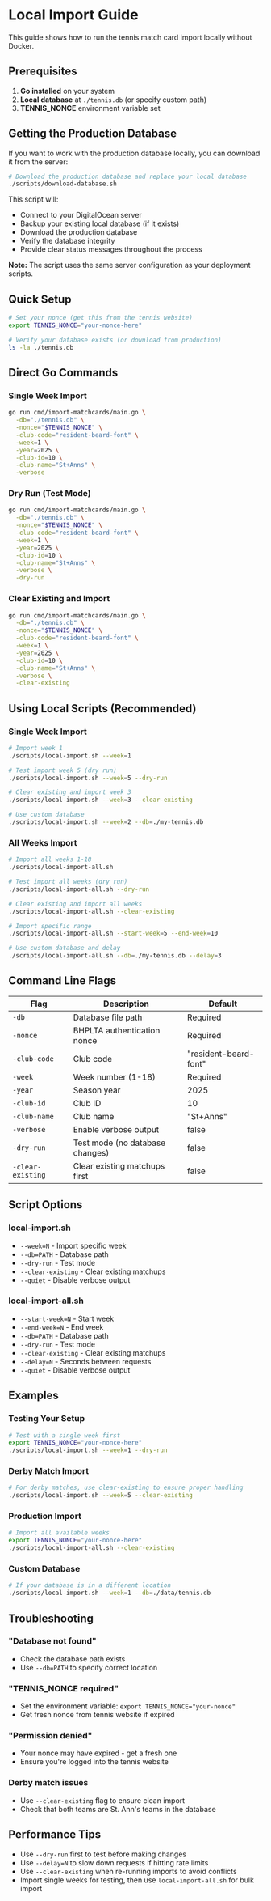 # Local Import Guide

This guide shows how to run the tennis match card import locally without Docker.

## Prerequisites

1. **Go installed** on your system
2. **Local database** at `./tennis.db` (or specify custom path)
3. **TENNIS_NONCE** environment variable set

## Getting the Production Database

If you want to work with the production database locally, you can download it from the server:

```bash
# Download the production database and replace your local database
./scripts/download-database.sh
```

This script will:
- Connect to your DigitalOcean server
- Backup your existing local database (if it exists)
- Download the production database
- Verify the database integrity
- Provide clear status messages throughout the process

**Note:** The script uses the same server configuration as your deployment scripts.

## Quick Setup

```bash
# Set your nonce (get this from the tennis website)
export TENNIS_NONCE="your-nonce-here"

# Verify your database exists (or download from production)
ls -la ./tennis.db
```

## Direct Go Commands

### Single Week Import
```bash
go run cmd/import-matchcards/main.go \
  -db="./tennis.db" \
  -nonce="$TENNIS_NONCE" \
  -club-code="resident-beard-font" \
  -week=1 \
  -year=2025 \
  -club-id=10 \
  -club-name="St+Anns" \
  -verbose
```

### Dry Run (Test Mode)
```bash
go run cmd/import-matchcards/main.go \
  -db="./tennis.db" \
  -nonce="$TENNIS_NONCE" \
  -club-code="resident-beard-font" \
  -week=1 \
  -year=2025 \
  -club-id=10 \
  -club-name="St+Anns" \
  -verbose \
  -dry-run
```

### Clear Existing and Import
```bash
go run cmd/import-matchcards/main.go \
  -db="./tennis.db" \
  -nonce="$TENNIS_NONCE" \
  -club-code="resident-beard-font" \
  -week=1 \
  -year=2025 \
  -club-id=10 \
  -club-name="St+Anns" \
  -verbose \
  -clear-existing
```

## Using Local Scripts (Recommended)

### Single Week Import
```bash
# Import week 1
./scripts/local-import.sh --week=1

# Test import week 5 (dry run)
./scripts/local-import.sh --week=5 --dry-run

# Clear existing and import week 3
./scripts/local-import.sh --week=3 --clear-existing

# Use custom database
./scripts/local-import.sh --week=2 --db=./my-tennis.db
```

### All Weeks Import
```bash
# Import all weeks 1-18
./scripts/local-import-all.sh

# Test import all weeks (dry run)
./scripts/local-import-all.sh --dry-run

# Clear existing and import all weeks
./scripts/local-import-all.sh --clear-existing

# Import specific range
./scripts/local-import-all.sh --start-week=5 --end-week=10

# Use custom database and delay
./scripts/local-import-all.sh --db=./my-tennis.db --delay=3
```

## Command Line Flags

| Flag | Description | Default |
|------|-------------|---------|
| `-db` | Database file path | Required |
| `-nonce` | BHPLTA authentication nonce | Required |
| `-club-code` | Club code | "resident-beard-font" |
| `-week` | Week number (1-18) | Required |
| `-year` | Season year | 2025 |
| `-club-id` | Club ID | 10 |
| `-club-name` | Club name | "St+Anns" |
| `-verbose` | Enable verbose output | false |
| `-dry-run` | Test mode (no database changes) | false |
| `-clear-existing` | Clear existing matchups first | false |

## Script Options

### local-import.sh
- `--week=N` - Import specific week
- `--db=PATH` - Database path
- `--dry-run` - Test mode
- `--clear-existing` - Clear existing matchups
- `--quiet` - Disable verbose output

### local-import-all.sh  
- `--start-week=N` - Start week
- `--end-week=N` - End week
- `--db=PATH` - Database path
- `--dry-run` - Test mode
- `--clear-existing` - Clear existing matchups
- `--delay=N` - Seconds between requests
- `--quiet` - Disable verbose output

## Examples

### Testing Your Setup
```bash
# Test with a single week first
export TENNIS_NONCE="your-nonce-here"
./scripts/local-import.sh --week=1 --dry-run
```

### Derby Match Import
```bash
# For derby matches, use clear-existing to ensure proper handling
./scripts/local-import.sh --week=5 --clear-existing
```

### Production Import
```bash
# Import all available weeks
export TENNIS_NONCE="your-nonce-here"
./scripts/local-import-all.sh --clear-existing
```

### Custom Database
```bash
# If your database is in a different location
./scripts/local-import.sh --week=1 --db=./data/tennis.db
```

## Troubleshooting

### "Database not found"
- Check the database path exists
- Use `--db=PATH` to specify correct location

### "TENNIS_NONCE required"
- Set the environment variable: `export TENNIS_NONCE="your-nonce"`
- Get fresh nonce from tennis website if expired

### "Permission denied"
- Your nonce may have expired - get a fresh one
- Ensure you're logged into the tennis website

### Derby match issues
- Use `--clear-existing` flag to ensure clean import
- Check that both teams are St. Ann's teams in the database

## Performance Tips

- Use `--dry-run` first to test before making changes
- Use `--delay=N` to slow down requests if hitting rate limits
- Use `--clear-existing` when re-running imports to avoid conflicts
- Import single weeks for testing, then use `local-import-all.sh` for bulk import 